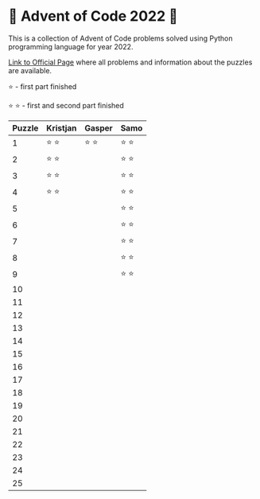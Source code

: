 # :christmas_tree: Advent of Code 2022 :christmas_tree:
This is a collection of Advent of Code problems solved using Python programming language for year 2022.

[Link to Official Page](https://adventofcode.com/) where all problems and information about the puzzles are available.

:star: - first part finished

:star: :star: - first and second part finished

| Puzzle | Kristjan | Gasper | Samo |
|--------|----------|--------|------|
| 1  | :star: :star: | :star: :star: | :star: :star: |
| 2  | :star: :star: |  | :star: :star: |
| 3  | :star: :star: |  | :star: :star: |
| 4  | :star: :star: |  | :star: :star: |
| 5  |  |  | :star: :star: |
| 6  |  |  | :star: :star: |
| 7  |  |  | :star: :star: |
| 8  |  |  | :star: :star: |
| 9  |  |  | :star: :star: |
| 10 |  |  |  |
| 11 |  |  |  |
| 12 |  |  |  |
| 13 |  |  |  |
| 14 |  |  |  |
| 15 |  |  |  |
| 16 |  |  |  |
| 17 |  |  |  |
| 18 |  |  |  |
| 19 |  |  |  |
| 20 |  |  |  |
| 21 |  |  |  |
| 22 |  |  |  |
| 23 |  |  |  |
| 24 |  |  |  |
| 25 |  |  |  |